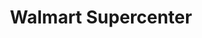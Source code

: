 ---
title: "Walmart Supercenter"
url: /fort-worth/walmart-supercenter-anderson-boulevard/
shop: supermarket
---